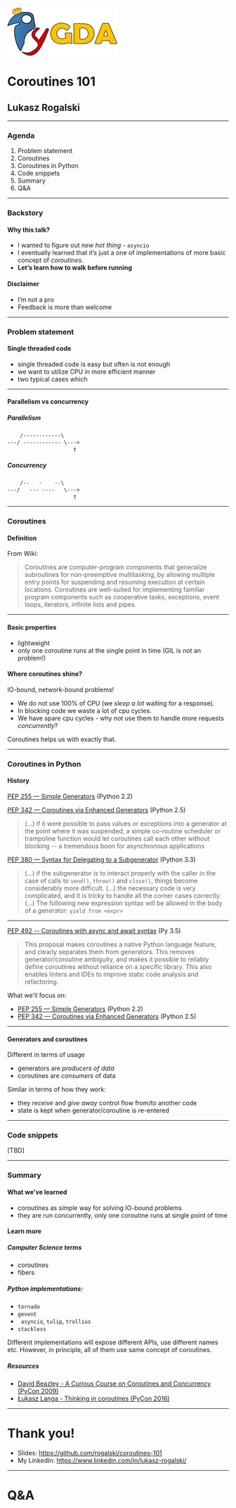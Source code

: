 ![](./pygda.png)
# Coroutines 101
## Lukasz Rogalski

---

### Agenda
1. Problem statement
2. Coroutines
3. Coroutines in Python
4. Code snippets
5. Summary
6. Q&A

---

### Backstory
#### Why this talk?
- I wanted to figure out _new hot thing_ -  `asyncio`
- I eventually learned that it’s just a one of implementations of more basic concept of _coroutines_.
- **Let’s learn how to walk before running**

#### Disclaimer
- I’m not a pro
- Feedback is more than welcome

---

### Problem statement
#### Single threaded code
- single threaded code is easy but often is not enough
- we want to utilize CPU in more efficient manner
- two typical cases which
---
#### Parallelism vs concurrency

##### Parallelism
```
    /------------\
---/ ------------ \--->
                     t
```

##### Concurrency
```
    /--   -    --\
---/   --- ----   \--->
                     t
```

---

### Coroutines
#### Definition
From Wiki:

>Coroutines are computer-program components that generalize subroutines for non-preemptive multitasking, by allowing multiple entry points for suspending and resuming execution at certain locations. Coroutines are well-suited for implementing familiar program components such as cooperative tasks, exceptions, event loops, iterators, infinite lists and pipes.

---
#### Basic properties
- lightweight
- only one coroutine runs at the single point in time (GIL is not an problem!)

#### Where coroutines shine?
IO-bound, network-bound problems!

- We do not use 100% of CPU (we _sleep a lot_ waiting for a response).
- In blocking code we waste a lot of cpu cycles.
- We have spare cpu cycles - why not use them to handle more requests _concurrently_?

Coroutines helps us with exactly that.

---

### Coroutines in Python
#### History
[PEP 255 — Simple Generators](https://www.python.org/dev/peps/pep-0255/) (Python 2.2)

[PEP 342 — Coroutines via Enhanced Generators](https://www.python.org/dev/peps/pep-0342/) (Python 2.5)
> (…) if it were possible to pass values or exceptions into a generator at the point where it was suspended, a simple co-routine scheduler or trampoline function would let coroutines call each other without blocking -- a tremendous boon for asynchronous applications

[PEP 380 — Syntax for Delegating to a Subgenerator](https://www.python.org/dev/peps/pep-0380/) (Python 3.3)
> (…) if the subgenerator is to interact properly with the caller in the case of calls to `send()`, `throw()` and `close()`, things become considerably more difficult. (…) the necessary code is very complicated, and it is tricky to handle all the corner cases correctly. (…) The following new expression syntax will be allowed in the body of a generator: `yield from <expr>`

---

 [PEP 492 -- Coroutines with async and await syntax](https://www.python.org/dev/peps/pep-0492/) (Py 3.5)
> This proposal makes coroutines a native Python language feature, and clearly separates them from generators. This removes generator/coroutine ambiguity, and makes it possible to reliably define coroutines without reliance on a specific library. This also enables linters and IDEs to improve static code analysis and refactoring.

What we'll focus on:
- [PEP 255 — Simple Generators](https://www.python.org/dev/peps/pep-0255/) (Python 2.2)
- [PEP 342 — Coroutines via Enhanced Generators](https://www.python.org/dev/peps/pep-0342/) (Python 2.5)

---

#### Generators and coroutines
Different in terms of usage
- generators are _producers of data_
- coroutines are _consumers_ of data

Similar in terms of how they work:
- they _receive_ and _give away_ control flow from/to another code
- state is kept when generator/coroutine is re-entered

---

### Code snippets
[TBD]

---

### Summary
#### What we’ve learned
- coroutines as simple way for solving IO-bound problems
- they are run concurrently, only one coroutine runs at single point of time

#### Learn more
##### Computer Science terms
 - coroutines
 - fibers

##### Python implementations:
  - `tornado`
  - `gevent`
  - ` asyncio`, `tulip`, `trollius`
  - `stackless`

Different implementations will expose different APIs, use different names etc.
However, in principle, all of them use same concept of coroutines.

##### Resources
- [David Beazley - A Curious Course on Coroutines and Concurrency (PyCon 2009)](http://www.dabeaz.com/coroutines/Coroutines.pdf)
- [Łukasz Langa - Thinking in coroutines (PyCon 2016)](https://www.youtube.com/watch?v=l4Nn-y9ktd4)

---

# Thank you!
- Slides: https://github.com/rogalski/coroutines-101
- My LinkedIn: https://www.linkedin.com/in/lukasz-rogalski/

---

# Q&A
